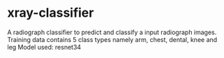 # xray-classifier

A radiograph classifier to predict and classify a input radiograph images.
Training data contains 5 class types namely arm, chest, dental, knee and leg
Model used: resnet34
